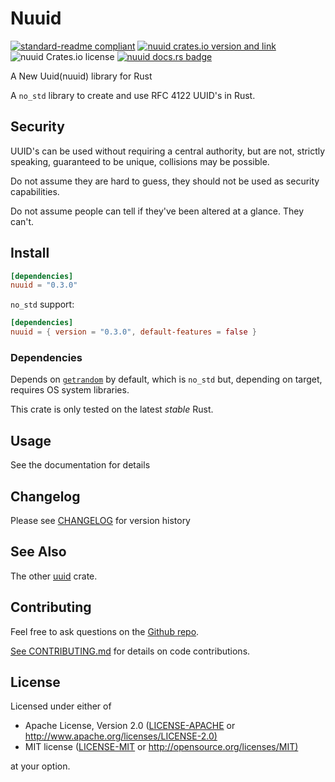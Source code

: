 # Nuuid

[![standard-readme compliant](https://img.shields.io/badge/readme%20style-standard-brightgreen.svg)](https://github.com/RichardLitt/standard-readme)
[![nuuid crates.io version and link](https://img.shields.io/crates/v/nuuid.svg)](https://crates.io/crates/nuuid)
![nuuid Crates.io license](https://img.shields.io/crates/l/nuuid)
[![nuuid docs.rs badge](https://docs.rs/nuuid/badge.svg)](https://docs.rs/nuuid)

A New Uuid(nuuid) library for Rust

A `no_std` library to create and use RFC 4122 UUID's in Rust.

## Security

UUID's can be used without requiring a central authority,
but are not, strictly speaking, guaranteed to be unique, collisions may be possible.

Do not assume they are hard to guess, they should not be used as security capabilities.

Do not assume people can tell if they've been altered at a glance. They can't.

## Install

```toml
[dependencies]
nuuid = "0.3.0"
```

`no_std` support:

```toml
[dependencies]
nuuid = { version = "0.3.0", default-features = false }
```

### Dependencies

Depends on [`getrandom`](https://crates.io/crates/getrandom) by default,
which is `no_std` but, depending on target, requires OS system libraries.

This crate is only tested on the latest *stable* Rust.

## Usage

See the documentation for details

## Changelog

Please see [CHANGELOG](CHANGELOG.md) for version history

## See Also

The other [uuid](https://crates.io/crates/uuid) crate.

## Contributing

Feel free to ask questions on the [Github repo](https://github.com/DianaNites/uuid).

[See CONTRIBUTING.md](CONTRIBUTING.md) for details on code contributions.

## License

Licensed under either of

* Apache License, Version 2.0
   ([LICENSE-APACHE](LICENSE-APACHE) or <http://www.apache.org/licenses/LICENSE-2.0)>
* MIT license
   ([LICENSE-MIT](LICENSE-MIT) or <http://opensource.org/licenses/MIT)>

at your option.
